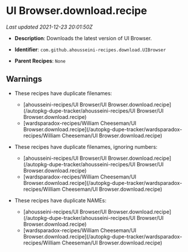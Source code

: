 # UI Browser.download.recipe

_Last updated 2021-12-23 20:01:50Z_

- **Description**: Downloads the latest version of UI Browser.

- **Identifier**: `com.github.ahousseini-recipes.download.UIBrowser`

- **Parent Recipes**: `None`


## Warnings

- These recipes have duplicate filenames:
    - [ahousseini-recipes/UI Browser/UI Browser.download.recipe](/autopkg-dupe-tracker/ahousseini-recipes/UI Browser/UI Browser.download.recipe)
    - [wardsparadox-recipes/William Cheeseman/UI Browser.download.recipe](/autopkg-dupe-tracker/wardsparadox-recipes/William Cheeseman/UI Browser.download.recipe)

- These recipes have duplicate filenames, ignoring numbers:
    - [ahousseini-recipes/UI Browser/UI Browser.download.recipe](/autopkg-dupe-tracker/ahousseini-recipes/UI Browser/UI Browser.download.recipe)
    - [wardsparadox-recipes/William Cheeseman/UI Browser.download.recipe](/autopkg-dupe-tracker/wardsparadox-recipes/William Cheeseman/UI Browser.download.recipe)

- These recipes have duplicate NAMEs:
    - [ahousseini-recipes/UI Browser/UI Browser.download.recipe](/autopkg-dupe-tracker/ahousseini-recipes/UI Browser/UI Browser.download.recipe)
    - [wardsparadox-recipes/William Cheeseman/UI Browser.download.recipe](/autopkg-dupe-tracker/wardsparadox-recipes/William Cheeseman/UI Browser.download.recipe)